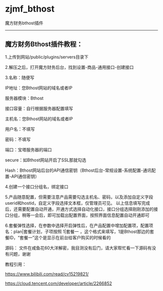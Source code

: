 # zjmf_bthost
魔方财务bthost插件


----------------------
魔方财务Bthost插件教程：
----------------------
1.上传到网站/public/plugins/servers目录下

2.解压之后，打开魔方财务后台，找到设置-商品-通用接口-创建接口

3.名称：随便写

  IP地址：您Bthost网站的域名或者IP
  
  服务器模块：Bthost
  
  接口容量：自行根据服务器配置填写
  
  主机名：您Bthost网站的域名或者IP
  
  用户名：不填写
  
  密码：不填写
  
  端口：宝塔服务器的端口
  
  secure：如Bthost网站开启了SSL那就勾选
  
  Hash：Bthost网站后台的API通信密钥（Bthost后台-常规设置-系统配置-通讯配置-API通信密钥）

4.创建一个接口分组名，绑定接口

5.产品随意配置，但需要注意产品需要勾选主机名、密码，以及添加自定义字段userid和hostid，自定义字段选择文本框，仅管理员可见。 以上信息填写完成后，还需要配置自动开通，开通方式选择自动化接口，接口分组选择刚刚添加的接口分组，稍等一会后，即可加载出配置界面，按照界面信息配置自动开通即可

6.套餐弹性选择，在参数中选择开启弹性后，在产品配置中增加配置项，配置项名：plan|套餐计划，子项按照 1|套餐一 ，这个格式来填写，1是Bthost那边的套餐ID，“套餐一”这个是显示在前台给客户购买的时候看的

源码：
文件在咸鱼花60大洋解密，我目测没有后门，请大家帮忙看一下源码有没有问题，谢谢


教程引用：

https://www.bilibili.com/read/cv15219821/

https://cloud.tencent.com/developer/article/2266852
